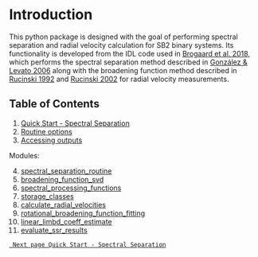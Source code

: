 # Introduction

This python package is designed with the goal of performing spectral separation and radial velocity calculation for SB2 binary systems. Its functionality is developed from the IDL code used in [Brogaard et al. 2018](https://academic.oup.com/mnras/article/476/3/3729/4833696), which performs the spectral separation method described in [González & Levato 2006](https://www.aanda.org/articles/aa/abs/2006/10/aa3177-05/aa3177-05.html) along with the broadening function method described in [Rucinski 1992](http://astro.utoronto.ca/~rucinski/manscr/CFHT92.pdf) and [Rucinski 2002](http://astro.utoronto.ca/~rucinski/manscr/bin_pub7.pdf) for radial velocity measurements.

## Table of Contents
1. [Quick Start - Spectral Separation](quickstart)
2. [Routine options](routine_options)
3. [Accessing outputs](results)

Modules:

4. [spectral_separation_routine](ssr)
5. [broadening_function_svd](bfsvd)
6. [spectral_processing_functions](spf)
7. [storage_classes](storage_classes)
8. [calculate_radial_velocities](calcRV)
9. [rotational_broadening_function_fitting](rotbf)
10. [linear_limbd_coeff_estimate](limbd)
11. [evaluate_ssr_results](evaluate)




[``` Next page Quick Start - Spectral Separation```](quickstart)

